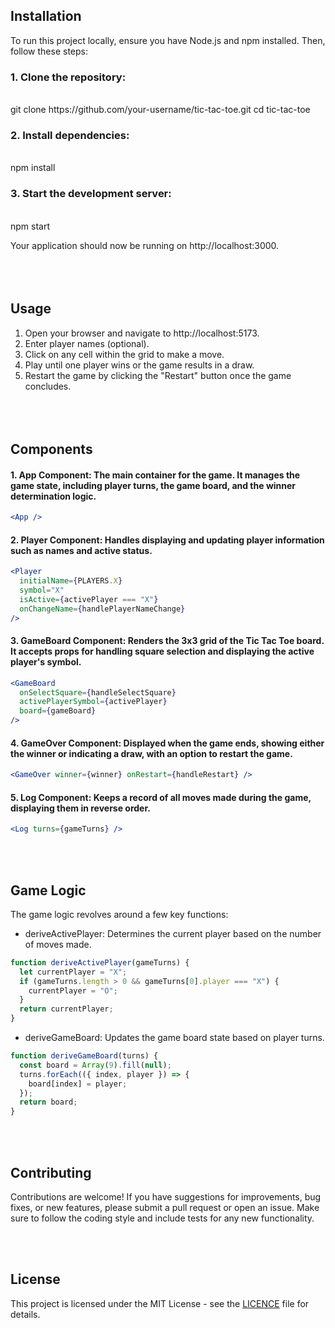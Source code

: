 ## Installation

To run this project locally, ensure you have Node.js and npm installed. Then, follow these steps:

### 1. Clone the repository:

<br>
git clone https://github.com/your-username/tic-tac-toe.git
cd tic-tac-toe

### 2. Install dependencies:

<br>
npm install

### 3. Start the development server:

<br>
npm start

Your application should now be running on http://localhost:3000.
<br><br>
<br><br>

## Usage

1. Open your browser and navigate to http://localhost:5173.
2. Enter player names (optional).
3. Click on any cell within the grid to make a move.
4. Play until one player wins or the game results in a draw.
5. Restart the game by clicking the "Restart" button once the game concludes.
   <br><br>
   <br><br>

## Components

#### 1. App Component: The main container for the game. It manages the game state, including player turns, the game board, and the winner determination logic.

```jsx
<App />
```

#### 2. Player Component: Handles displaying and updating player information such as names and active status.

```jsx
<Player
  initialName={PLAYERS.X}
  symbol="X"
  isActive={activePlayer === "X"}
  onChangeName={handlePlayerNameChange}
/>
```

#### 3. GameBoard Component: Renders the 3x3 grid of the Tic Tac Toe board. It accepts props for handling square selection and displaying the active player's symbol.

```jsx
<GameBoard
  onSelectSquare={handleSelectSquare}
  activePlayerSymbol={activePlayer}
  board={gameBoard}
/>
```

#### 4. GameOver Component: Displayed when the game ends, showing either the winner or indicating a draw, with an option to restart the game.

```jsx
<GameOver winner={winner} onRestart={handleRestart} />
```

#### 5. Log Component: Keeps a record of all moves made during the game, displaying them in reverse order.

```jsx
<Log turns={gameTurns} />
```

<br><br>

## Game Logic

The game logic revolves around a few key functions:

- deriveActivePlayer: Determines the current player based on the number of moves made.

```jsx
function deriveActivePlayer(gameTurns) {
  let currentPlayer = "X";
  if (gameTurns.length > 0 && gameTurns[0].player === "X") {
    currentPlayer = "O";
  }
  return currentPlayer;
}
```

- deriveGameBoard: Updates the game board state based on player turns.

```jsx
function deriveGameBoard(turns) {
  const board = Array(9).fill(null);
  turns.forEach(({ index, player }) => {
    board[index] = player;
  });
  return board;
}
```

<br><br>

## Contributing

Contributions are welcome! If you have suggestions for improvements, bug fixes, or new features, please submit a pull request or open an issue. Make sure to follow the coding style and include tests for any new functionality.

<br><br>

## License

This project is licensed under the MIT License - see the [LICENCE](LICENCE) file for details.
